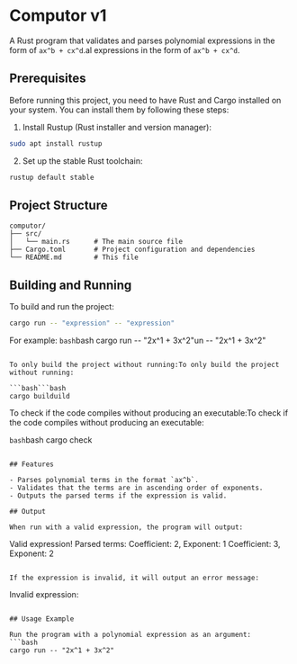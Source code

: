 # Computor v1

A Rust program that validates and parses polynomial expressions in the form of `ax^b + cx^d`.al expressions in the form of `ax^b + cx^d`.

## Prerequisites

Before running this project, you need to have Rust and Cargo installed on your system. You can install them by following these steps:

1. Install Rustup (Rust installer and version manager):
```bash
sudo apt install rustup
```

2. Set up the stable Rust toolchain:
```bash
rustup default stable
```

## Project Structure

```
computor/
├── src/
│   └── main.rs      # The main source file
├── Cargo.toml       # Project configuration and dependencies
└── README.md        # This file
```

## Building and Running

To build and run the project:

```bash
cargo run -- "expression" -- "expression"
```

For example:
```bash```bash
cargo run -- "2x^1 + 3x^2"un -- "2x^1 + 3x^2"
```

To only build the project without running:To only build the project without running:

```bash```bash
cargo builduild
```

To check if the code compiles without producing an executable:To check if the code compiles without producing an executable:

```bash```bash
cargo check
```

## Features

- Parses polynomial terms in the format `ax^b`.
- Validates that the terms are in ascending order of exponents.
- Outputs the parsed terms if the expression is valid.

## Output

When run with a valid expression, the program will output:
```
Valid expression! Parsed terms:
Coefficient: 2, Exponent: 1
Coefficient: 3, Exponent: 2
```

If the expression is invalid, it will output an error message:
```
Invalid expression: <error message>
```

## Usage Example

Run the program with a polynomial expression as an argument:
```bash
cargo run -- "2x^1 + 3x^2"
